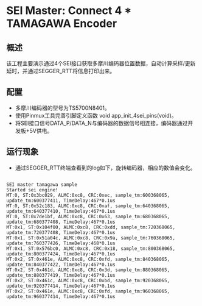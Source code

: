 # SEI Master: Connect 4 * TAMAGAWA Encoder

## 概述

该工程主要演示通过4个SEI接口获取多摩川编码器位置数据，自动计算采样/更新延时，并通过SEGGER_RTT将信息打印出来。

## 配置

- 多摩川编码器的型号为TS5700N8401。
- 使用Pinmux工具完善引脚定义函数 void app_init_4sei_pins(void)。
- 将SEI接口信号DATA_P/DATA_N与编码器的数据信号相连接，编码器通过开发板+5V供电。

## 运行现象

- 通过SEGGER_RTT终端查看到的log如下，旋转编码器，相应的数值会变化。

```console

SEI master tamagawa sample
Started sei engine!
MT:0, ST:0x3bc029, ALMC:0xc8, CRC:0xec, sample_tm:600368065, update_tm:600377411, TimeDelay:467*0.1us
MT:0, ST:0x52c183, ALMC:0xc8, CRC:0xaf, sample_tm:640368065, update_tm:640377410, TimeDelay:467*0.1us
MT:0, ST:0x7de1bf, ALMC:0xc8, CRC:0x63, sample_tm:680368065, update_tm:680377408, TimeDelay:467*0.1us
MT:0x1, ST:0x104f00, ALMC:0xc8, CRC:0xdd, sample_tm:720368065, update_tm:720377408, TimeDelay:467*0.1us
MT:0x1, ST:0x51a04c, ALMC:0xc8, CRC:0x9a, sample_tm:760368065, update_tm:760377426, TimeDelay:468*0.1us
MT:0x1, ST:0x576bc0, ALMC:0xc8, CRC:0x18, sample_tm:800368065, update_tm:800377424, TimeDelay:467*0.1us
MT:0x2, ST:0x461e, ALMC:0xc8, CRC:0xfd, sample_tm:840368065, update_tm:840377422, TimeDelay:467*0.1us
MT:0x2, ST:0x461d, ALMC:0xc8, CRC:0x3d, sample_tm:880368065, update_tm:880377419, TimeDelay:467*0.1us
MT:0x2, ST:0x461c, ALMC:0xc8, CRC:0xbd, sample_tm:920368065, update_tm:920377414, TimeDelay:467*0.1us
MT:0x2, ST:0x461e, ALMC:0xc8, CRC:0xfd, sample_tm:960368065, update_tm:960377414, TimeDelay:467*0.1us

```
